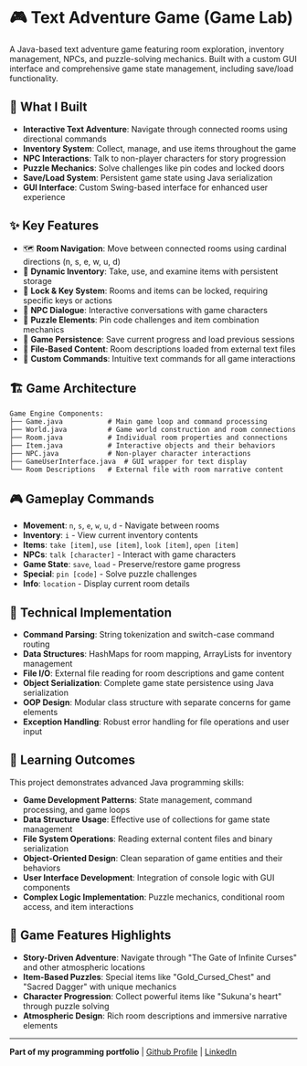 # 🎮 Text Adventure Game (Game Lab)

A Java-based text adventure game featuring room exploration, inventory management, NPCs, and puzzle-solving mechanics. Built with a custom GUI interface and comprehensive game state management, including save/load functionality.

## 🎯 What I Built
- **Interactive Text Adventure**: Navigate through connected rooms using directional commands
- **Inventory System**: Collect, manage, and use items throughout the game
- **NPC Interactions**: Talk to non-player characters for story progression
- **Puzzle Mechanics**: Solve challenges like pin codes and locked doors
- **Save/Load System**: Persistent game state using Java serialization
- **GUI Interface**: Custom Swing-based interface for enhanced user experience

## ✨ Key Features
- 🗺️ **Room Navigation**: Move between connected rooms using cardinal directions (n, s, e, w, u, d)
- 🎒 **Dynamic Inventory**: Take, use, and examine items with persistent storage
- 🔐 **Lock & Key System**: Rooms and items can be locked, requiring specific keys or actions
- 💬 **NPC Dialogue**: Interactive conversations with game characters
- 🧩 **Puzzle Elements**: Pin code challenges and item combination mechanics
- 💾 **Game Persistence**: Save current progress and load previous sessions
- 📖 **File-Based Content**: Room descriptions loaded from external text files
- 🎨 **Custom Commands**: Intuitive text commands for all game interactions

## 🏗️ Game Architecture
```
Game Engine Components:
├── Game.java           # Main game loop and command processing
├── World.java          # Game world construction and room connections
├── Room.java           # Individual room properties and connections
├── Item.java           # Interactive objects and their behaviors
├── NPC.java            # Non-player character interactions
├── GameUserInterface.java  # GUI wrapper for text display
└── Room Descriptions   # External file with room narrative content
```

## 🎮 Gameplay Commands
- **Movement**: `n`, `s`, `e`, `w`, `u`, `d` - Navigate between rooms
- **Inventory**: `i` - View current inventory contents
- **Items**: `take [item]`, `use [item]`, `look [item]`, `open [item]`
- **NPCs**: `talk [character]` - Interact with game characters
- **Game State**: `save`, `load` - Preserve/restore game progress
- **Special**: `pin [code]` - Solve puzzle challenges
- **Info**: `location` - Display current room details

## 🔧 Technical Implementation
- **Command Parsing**: String tokenization and switch-case command routing
- **Data Structures**: HashMaps for room mapping, ArrayLists for inventory management
- **File I/O**: External file reading for room descriptions and game content
- **Object Serialization**: Complete game state persistence using Java serialization
- **OOP Design**: Modular class structure with separate concerns for game elements
- **Exception Handling**: Robust error handling for file operations and user input

## 📖 Learning Outcomes
This project demonstrates advanced Java programming skills:
- **Game Development Patterns**: State management, command processing, and game loops
- **Data Structure Usage**: Effective use of collections for game state management
- **File System Operations**: Reading external content files and binary serialization
- **Object-Oriented Design**: Clean separation of game entities and their behaviors
- **User Interface Development**: Integration of console logic with GUI components
- **Complex Logic Implementation**: Puzzle mechanics, conditional room access, and item interactions

## 🎲 Game Features Highlights
- **Story-Driven Adventure**: Navigate through "The Gate of Infinite Curses" and other atmospheric locations
- **Item-Based Puzzles**: Special items like "Gold_Cursed_Chest" and "Sacred Dagger" with unique mechanics
- **Character Progression**: Collect powerful items like "Sukuna's heart" through puzzle solving
- **Atmospheric Design**: Rich room descriptions and immersive narrative elements

---
**Part of my programming portfolio** | [Github Profile](https://github.com/AGButt04) | [LinkedIn](https://www.linkedin.com/in/abdul-ghani-butt-290056338/)
